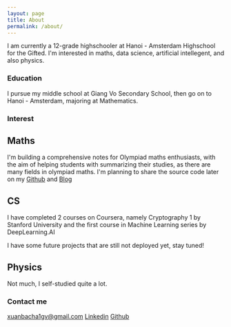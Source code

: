 ```yaml
---
layout: page
title: About
permalink: /about/
---
```


I am currently a 12-grade highschooler at Hanoi - Amsterdam Highschool for the Gifted. I'm interested in maths, data science, artificial intellegent, and also physics.

### Education

I pursue my middle school at Giang Vo Secondary School, then go on to Hanoi - Amsterdam, majoring at Mathematics.

### Interest
## Maths
I'm building a comprehensive notes for Olympiad maths enthusiasts, with the aim of helping students with summarizing their studies, as there are many fields in olympiad maths.
I'm planning to share the source code later on my [Github](https://github.com/bmathnguyen) and [Blog](https://bmathnguyen.github.io/)
## CS
I have completed 2 courses on Coursera, namely Cryptography 1 by Stanford University and the first course in Machine Learning series by DeepLearning.AI

I have some future projects that are still not deployed yet, stay tuned!

## Physics
Not much, I self-studied quite a lot.
### Contact me

[xuanbacha1gv@gmail.com](mailto:xuanbacha1gv@gmail.com)
[Linkedin](https://www.linkedin.com/in/bach-nguyen-xuan-698835219/)
[Github](https://github.com/bmathnguyen)